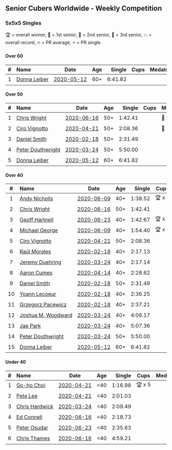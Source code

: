 ## Senior Cubers Worldwide - Weekly Competition
### 5x5x5 Singles

🏆 = overall winner, 🥇 = 1st senior, 🥈 = 2nd senior, 🥉 = 3rd senior, 💥 = overall record, 🔥 = PR average, ⚡ = PR single.

#### Over 60

| # | Name | Date | Age | Single | Cups | Medals | Achievements | Video |
| :--: | :-- | :--: | :--: | --: | :--: | :-- | :-- | :-- |
| 1 | [<span style="white-space: nowrap">Donna Leiber</span>](../../persons/donna_leiber/555.md) | [<span style="white-space: nowrap">2020-05-12</span>](2020-05-12.md) | 60+ | 6:41.82 |  |  | <span style="white-space: nowrap">💥 x 1, ⚡ x 1</span> | [Link](https://www.facebook.com/events/276138643524223/permalink/278589523279135/) |

#### Over 50

| # | Name | Date | Age | Single | Cups | Medals | Achievements | Video |
| :--: | :-- | :--: | :--: | --: | :--: | :-- | :-- | :-- |
| 1 | [<span style="white-space: nowrap">Chris Wright</span>](../../persons/chris_wright/555.md) | [<span style="white-space: nowrap">2020-06-16</span>](2020-06-16.md) | 50+ | 1:42.41 |  | <span style="white-space: nowrap">🥇 x 1, 🥈 x 1</span> | <span style="white-space: nowrap">💥 x 2, 🔥 x 1, ⚡ x 2</span> | [Link](https://www.facebook.com/events/256188575607890/permalink/257123418847739/) |
| 2 | [<span style="white-space: nowrap">Ciro Vignotto</span>](../../persons/ciro_vignotto/555.md) | [<span style="white-space: nowrap">2020-04-21</span>](2020-04-21.md) | 50+ | 2:08.36 |  | <span style="white-space: nowrap">🥈 x 1, 🥉 x 2</span> | <span style="white-space: nowrap">🔥 x 2, ⚡ x 3</span> | [Link](https://www.facebook.com/ciro.vignotto/videos/10221784538578284/) |
| 3 | [<span style="white-space: nowrap">Daniel Smith</span>](../../persons/daniel_smith/555.md) | [<span style="white-space: nowrap">2020-02-18</span>](2020-02-18.md) | 50+ | 2:31.49 |  |  | <span style="white-space: nowrap">💥 x 1, 🔥 x 1, ⚡ x 1</span> | [Link](https://www.facebook.com/events/538921670053895/permalink/539390146673714/) |
| 4 | [<span style="white-space: nowrap">Peter Douthwright</span>](../../persons/peter_douthwright/555.md) | [<span style="white-space: nowrap">2020-03-24</span>](2020-03-24.md) | 50+ | 5:50.00 |  |  | <span style="white-space: nowrap">⚡ x 1</span> | [Link](https://www.facebook.com/events/5078365835514885/permalink/5098666160151519/) |
| 5 | [<span style="white-space: nowrap">Donna Leiber</span>](../../persons/donna_leiber/555.md) | [<span style="white-space: nowrap">2020-05-12</span>](2020-05-12.md) | 60+ | 6:41.82 |  |  | <span style="white-space: nowrap">💥 x 1, ⚡ x 1</span> | [Link](https://www.facebook.com/events/276138643524223/permalink/278589523279135/) |

#### Over 40

| # | Name | Date | Age | Single | Cups | Medals | Achievements | Video |
| :--: | :-- | :--: | :--: | --: | :--: | :-- | :-- | :-- |
| 1 | [<span style="white-space: nowrap">Andy Nicholls</span>](../../persons/andy_nicholls/555.md) | [<span style="white-space: nowrap">2020-06-09</span>](2020-06-09.md) | 40+ | 1:38.52 | <span style="white-space: nowrap">🏆 x 7</span> | <span style="white-space: nowrap">🥇 x 9, 🥈 x 2</span> | <span style="white-space: nowrap">💥 x 3, 🔥 x 2, ⚡ x 3</span> | [Link](https://www.facebook.com/events/1130228284009045/permalink/1131119780586562/) |
| 2 | [<span style="white-space: nowrap">Chris Wright</span>](../../persons/chris_wright/555.md) | [<span style="white-space: nowrap">2020-06-16</span>](2020-06-16.md) | 50+ | 1:42.41 |  | <span style="white-space: nowrap">🥇 x 1, 🥈 x 1</span> | <span style="white-space: nowrap">💥 x 2, 🔥 x 1, ⚡ x 2</span> | [Link](https://www.facebook.com/events/256188575607890/permalink/257123418847739/) |
| 3 | [<span style="white-space: nowrap">Geoff Hartnell</span>](../../persons/geoff_hartnell/555.md) | [<span style="white-space: nowrap">2020-06-23</span>](2020-06-23.md) | 40+ | 1:42.67 | <span style="white-space: nowrap">🏆 x 1</span> | <span style="white-space: nowrap">🥇 x 2, 🥈 x 8, 🥉 x 3</span> | <span style="white-space: nowrap">🔥 x 5, ⚡ x 4</span> | [Link](https://www.facebook.com/events/268636114456043/permalink/270237950962526/) |
| 4 | [<span style="white-space: nowrap">Michael George</span>](../../persons/michael_george/555.md) | [<span style="white-space: nowrap">2020-06-09</span>](2020-06-09.md) | 40+ | 1:54.40 | <span style="white-space: nowrap">🏆 x 1</span> | <span style="white-space: nowrap">🥇 x 2, 🥈 x 2, 🥉 x 7</span> | <span style="white-space: nowrap">🔥 x 3, ⚡ x 2</span> | [Link](https://www.facebook.com/events/1130228284009045/permalink/1135087346856472/) |
| 5 | [<span style="white-space: nowrap">Ciro Vignotto</span>](../../persons/ciro_vignotto/555.md) | [<span style="white-space: nowrap">2020-04-21</span>](2020-04-21.md) | 50+ | 2:08.36 |  | <span style="white-space: nowrap">🥈 x 1, 🥉 x 2</span> | <span style="white-space: nowrap">🔥 x 2, ⚡ x 3</span> | [Link](https://www.facebook.com/ciro.vignotto/videos/10221784538578284/) |
| 6 | [<span style="white-space: nowrap">Raúl Morales</span>](../../persons/raul_morales/555.md) | [<span style="white-space: nowrap">2020-02-18</span>](2020-02-18.md) | 40+ | 2:17.13 |  |  | <span style="white-space: nowrap">🔥 x 1, ⚡ x 1</span> | |
| 7 | [<span style="white-space: nowrap">Jeremy Duehring</span>](../../persons/jeremy_duehring/555.md) | [<span style="white-space: nowrap">2020-03-24</span>](2020-03-24.md) | 40+ | 2:17.14 |  |  | <span style="white-space: nowrap">🔥 x 1, ⚡ x 1</span> | [Link](https://www.facebook.com/events/5078365835514885/permalink/5082560948428707/) |
| 8 | [<span style="white-space: nowrap">Aaron Cumes</span>](../../persons/aaron_cumes/555.md) | [<span style="white-space: nowrap">2020-04-14</span>](2020-04-14.md) | 40+ | 2:28.62 |  | <span style="white-space: nowrap">🥉 x 2</span> | <span style="white-space: nowrap">🔥 x 3, ⚡ x 2</span> | [Link](https://www.facebook.com/events/1400953806773430/permalink/1401875770014567/) |
| 9 | [<span style="white-space: nowrap">Daniel Smith</span>](../../persons/daniel_smith/555.md) | [<span style="white-space: nowrap">2020-02-18</span>](2020-02-18.md) | 50+ | 2:31.49 |  |  | <span style="white-space: nowrap">💥 x 1, 🔥 x 1, ⚡ x 1</span> | [Link](https://www.facebook.com/events/538921670053895/permalink/539390146673714/) |
| 10 | [<span style="white-space: nowrap">Yoann Lecoeur</span>](../../persons/yoann_lecoeur/555.md) | [<span style="white-space: nowrap">2020-02-18</span>](2020-02-18.md) | 40+ | 2:36.25 |  |  | <span style="white-space: nowrap">🔥 x 1, ⚡ x 1</span> | [Link](https://www.facebook.com/events/538921670053895/permalink/541223923157003/) |
| 11 | [<span style="white-space: nowrap">Grzegorz Pacewicz</span>](../../persons/grzegorz_pacewicz/555.md) | [<span style="white-space: nowrap">2020-02-18</span>](2020-02-18.md) | 40+ | 2:37.21 |  |  | <span style="white-space: nowrap">🔥 x 1, ⚡ x 1</span> | |
| 12 | [<span style="white-space: nowrap">Joshua M. Woodward</span>](../../persons/joshua_m_woodward/555.md) | [<span style="white-space: nowrap">2020-03-24</span>](2020-03-24.md) | 40+ | 4:06.17 |  |  | <span style="white-space: nowrap">🔥 x 1, ⚡ x 1</span> | [Link](https://www.facebook.com/events/5078365835514885/permalink/5101597413191727/) |
| 13 | [<span style="white-space: nowrap">Jae Park</span>](../../persons/jae_park/555.md) | [<span style="white-space: nowrap">2020-03-24</span>](2020-03-24.md) | 40+ | 5:07.36 |  |  | <span style="white-space: nowrap">🔥 x 1, ⚡ x 3</span> | [Link](https://www.facebook.com/events/5078365835514885/permalink/5079528812065254/) |
| 14 | [<span style="white-space: nowrap">Peter Douthwright</span>](../../persons/peter_douthwright/555.md) | [<span style="white-space: nowrap">2020-03-24</span>](2020-03-24.md) | 50+ | 5:50.00 |  |  | <span style="white-space: nowrap">⚡ x 1</span> | [Link](https://www.facebook.com/events/5078365835514885/permalink/5098666160151519/) |
| 15 | [<span style="white-space: nowrap">Donna Leiber</span>](../../persons/donna_leiber/555.md) | [<span style="white-space: nowrap">2020-05-12</span>](2020-05-12.md) | 60+ | 6:41.82 |  |  | <span style="white-space: nowrap">💥 x 1, ⚡ x 1</span> | [Link](https://www.facebook.com/events/276138643524223/permalink/278589523279135/) |

#### Under 40

| # | Name | Date | Age | Single | Cups | Medals | Achievements | Video |
| :--: | :-- | :--: | :--: | --: | :--: | :-- | :-- | :-- |
| 1 | [<span style="white-space: nowrap">Go-ho Choi</span>](../../persons/go_ho_choi/555.md) | [<span style="white-space: nowrap">2020-04-21</span>](2020-04-21.md) | <40 | 1:16.98 | <span style="white-space: nowrap">🏆 x 5</span> |  | <span style="white-space: nowrap">💥 x 3, 🔥 x 1, ⚡ x 3</span> | [Link](https://www.facebook.com/events/538096063773916/permalink/542383880011801/) |
| 2 | [<span style="white-space: nowrap">Pete Lee</span>](../../persons/pete_lee/555.md) | [<span style="white-space: nowrap">2020-04-21</span>](2020-04-21.md) | <40 | 2:01.03 |  |  | <span style="white-space: nowrap">🔥 x 5, ⚡ x 4</span> | [Link](https://www.facebook.com/events/538096063773916/permalink/539805363602986/) |
| 3 | [<span style="white-space: nowrap">Chris Hardwick</span>](../../persons/chris_hardwick/555.md) | [<span style="white-space: nowrap">2020-03-24</span>](2020-03-24.md) | <40 | 2:09.49 |  |  | <span style="white-space: nowrap">🔥 x 1, ⚡ x 1</span> | [Link](https://www.facebook.com/events/5078365835514885/permalink/5107384065946395/) |
| 4 | [<span style="white-space: nowrap">Ed Connell</span>](../../persons/ed_connell/555.md) | [<span style="white-space: nowrap">2020-06-16</span>](2020-06-16.md) | <40 | 2:18.73 |  |  | <span style="white-space: nowrap">🔥 x 2, ⚡ x 2</span> | [Link](https://www.facebook.com/events/256188575607890/permalink/258981835328564/) |
| 5 | [<span style="white-space: nowrap">Peter Osudar</span>](../../persons/peter_osudar/555.md) | [<span style="white-space: nowrap">2020-06-23</span>](2020-06-23.md) | <40 | 2:35.63 |  |  | <span style="white-space: nowrap">🔥 x 1, ⚡ x 1</span> | [Link](https://www.facebook.com/events/268636114456043/permalink/276010010385320/) |
| 6 | [<span style="white-space: nowrap">Chris Thames</span>](../../persons/chris_thames/555.md) | [<span style="white-space: nowrap">2020-06-16</span>](2020-06-16.md) | <40 | 4:59.21 |  |  | <span style="white-space: nowrap">⚡ x 3</span> | [Link](https://www.facebook.com/events/256188575607890/permalink/259059621987452/) |


<!-- Global site tag (gtag.js) - Google Analytics -->
<script async src="https://www.googletagmanager.com/gtag/js?id=UA-86348435-3"></script>
<script>window.dataLayer = window.dataLayer || []; function gtag() {dataLayer.push(arguments);} gtag('js', new Date()); gtag('config', 'UA-86348435-3');</script>
